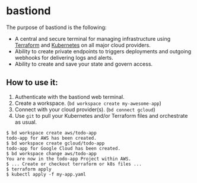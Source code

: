 # bastiond

The purpose of bastiond is the following:

* A central and secure terminal for managing infrastructure using [Terraform](https://www.terraform.io/) and [Kubernetes](https://kubernetes.io/) on all major cloud providers.
* Ability to create private endpoints to triggers deployments and outgoing webhooks for delivering logs and alerts.
* Ability to create and save your state and govern access.

## How to use it:

1. Authenticate with the bastiond web terminal.
2. Create a workspace. (`bd workspace create my-awesome-app`)
3. Connect with your cloud provider(s). (`bd connect gcloud`)
4. Use `git` to pull your Kubernetes and/or Terraform files and orchestrate as usual.

```shell
$ bd workspace create aws/todo-app
todo-app for AWS has been created.
$ bd workspace create gcloud/todo-app
todo-app for Google Cloud has been created.
$ bd workspace change aws/todo-app
You are now in the todo-app Project within AWS.
$ ... Create or checkout terraform or k8s files ...
$ terraform apply
$ kubectl apply -f my-app.yaml
```

